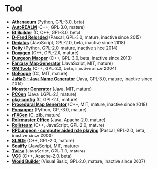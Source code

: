 [comment]: # (autogenerated content, do not edit)
# Tool

- **[Athenaeum](../athenaeum.md)** (Python, GPL-3.0, beta)
- **[AutoREALM](../autorealm.md)** (C++, GPL-3.0, mature)
- **[Bt Builder](../bt_builder.md)** (C, C++, GPL-3.0, beta)
- **[D-Fend Reloaded](../d-fend_reloaded.md)** (Pascal, GPL-3.0, mature, inactive since 2015)
- **[Dedalus](../dedalus.md)** (JavaScript, GPL-2.0, beta, inactive since 2018)
- **[Deity](../deity.md)** (Python, GPL-2.0, mature, inactive since 2014)
- **[Doxygen](../doxygen.md)** (C++, GPL-2.0, mature)
- **[Dungeon Mapper](../dungeon_mapper.md)** (C++, GPL-3.0, beta, inactive since 2013)
- **[Fantasy Map Generator](../fantasy_map_generator.md)** (JavaScript, MIT, mature)
- **[GM Tools](../gm_tools.md)** (C++, GPL-2.0, beta, inactive since 2004)
- **[GoRogue](../gorogue.md)** (C#, MIT, mature)
- **[JaNaG - Java Name Generator](../janag-java_name_generator.md)** (Java, GPL-3.0, mature, inactive since 2016)
- **[Monster Generator](../monster_generator.md)** (Java, MIT, mature)
- **[PCGen](../pcgen.md)** (Java, LGPL-2.1, mature)
- **[pkg-config](../pkg-config.md)** (C, GPL-2.0, mature)
- **[Procedural Map Generator](../procedural_map_generator.md)** (C++, MIT, mature, inactive since 2018)
- **[Pymapper](../pymapper.md)** (Python, GPL-3.0, mature)
- **[rFXGen](../rfxgen.md)** (C, zlib, mature)
- **[Rolemaster Office](../rolemaster_office.md)** (Java, Apache-2.0, mature)
- **[Rolisteam](../rolisteam.md)** (C++, JavaScript, GPL-2.0, mature)
- **[RPDungeon - computer aided role playing](../rpdungeon-computer_aided_role_playing.md)** (Pascal, GPL-2.0, beta, inactive since 2006)
- **[SLADE](../slade.md)** (C++, GPL-2.0, mature)
- **[Squiffy](../squiffy.md)** (JavaScript, MIT, mature)
- **[Twine](../twine.md)** (JavaScript, GPL-3.0, mature)
- **[VGC](../vgc.md)** (C++, Apache-2.0, beta)
- **[World Builder](../world_builder.md)** (Visual Basic, GPL-2.0, mature, inactive since 2007)